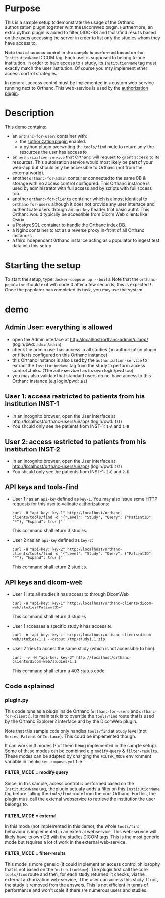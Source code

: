 # Purpose

This is a sample setup to demonstrate the usage of the Orthanc authorization plugin together with the DicomWeb plugin.
Furthermore, an extra python plugin is added to filter QIDO-RS and tools/find results based on the users accessing the server
in order to list only the studies whom they have access to.

Note that all access control in the sample is performed based on the `InstitutionName` DICOM Tag.  Each user is supposed to belong
to one institution.  In order to have access to a study, its `InstitutionName` tag must exactly match the user institution.  Of course
you may implement other access control strategies.

In general, access control must be implemented in a custom web-service running next to Orthanc.  This web-service is used by the
[authorization plugin](https://book.orthanc-server.com/plugins/authorization.html).

# Description

This demo contains:

- an `orthanc-for-users` container with:
  - the [authorization plugin](https://book.orthanc-server.com/plugins/authorization.html) enabled.
  - a python plugin overwriting the `tools/find` route to return only the resources the user has access to
- an `authorization-service` that Orthanc will request to grant access to its resources.  This autorization service would most likely be
  part of your web-app but should only be accessible to Orthanc (not from the external world).
- another `orthanc-for-admin` container connected to the same DB & storage with no access control configured.  This Orthanc instance is used
  by administrator with full access and by scripts with full access too.
- another `orthanc-for-clients` container which is almost identical to `orthanc-for-users` although it does not provide any user interface
  and authenticate users through an `api-key` header (not basic auth).  This Orthanc would typically be accessible from Dicom Web clients like Osirix.
- a PostgreSQL container to handle the Orthanc index DB.
- a Nginx container to act as a reverse proxy in-front of all Orthanc instances
- a third independant Orthanc instance acting as a populator to ingest test data into this setup

# Starting the setup

To start the setup, type: `docker-compose up --build`.  Note that the `orthanc-populator` should exit with code 0 after a few seconds; this is expected !  Once the populator has completed its task, you may use the system.

# demo

## Admin User: everything is allowed

- open the Admin interface at [http://localhost/orthanc-admin/ui/app/](http://localhost/orthanc-admin/ui/app/) (login/pwd: `admin`/`admin`)
- check the admin user has access to all studies (no authorization plugin or filter is configured on this Orthanc instance)
- this Orthanc instance is also used by the `authorization-service` to extract the `InstitutionName` tag from the study to perform
  access control cheks. (The auth-service has its own login/pwd too)
- you may also validate that standard users do not have access to this Orthanc instance (e.g login/pwd: `1`/`1`)

## User 1: access restricted to patients from his institution INST-1

- In an incognito browser, open the User interface at [http://localhost/orthanc-users/ui/app/](http://localhost/orthanc-users/ui/app/) (login/pwd: `1`/`1`)
- You should only see the patients from INST-1: `1-A` and `1-B`

## User 2: access restricted to patients from his institution INST-2

- In an incognito browser, open the User interface at [http://localhost/orthanc-users/ui/app/](http://localhost/orthanc-users/ui/app/) (login/pwd: `2`/`2`)
- You should only see the patients from INST-1: `2-C` and `2-D`

## API keys and tools-find

- User 1 has an `api-key` defined as `key-1`.  You may also issue some HTTP requests for this user to validate authorizations:
  ```
  curl -H "api-key: key-1" http://localhost/orthanc-clients/tools/find -d '{"Level": "Study", "Query": {"PatientID": "*"}, "Expand": true }'
  ```
  This command shall return 3 studies.

- User 2 has an `api-key` defined as `key-2`:
  ```
  curl -H "api-key: key-2" http://localhost/orthanc-clients/tools/find -d '{"Level": "Study", "Query": {"PatientID": "*"}, "Expand": true }'
  ```
  This command shall return 2 studies.


## API keys and dicom-web

- User 1 lists all studies it has access to through DicomWeb
  ```
  curl -H "api-key: key-1" http://localhost/orthanc-clients/dicom-web/studies?PatientID=*
  ```
  This command shall return 3 studies

- User 1 accesses a specific study it has access to.
  ```
  curl -H "api-key: key-1" http://localhost/orthanc-clients/dicom-web/studies/1.1 --output /tmp/study1.1.zip
  ```

- User 2 tries to access the same study (which is not accessible to him).
  ```
  curl  -v -H "api-key: key-2" http://localhost/orthanc-clients/dicom-web/studies/1.1
  ```
  This command shall return a 403 status code.

## Code explained

### plugin.py

This code runs as a plugin inside Orthanc (`orthanc-for-users` and `orthanc-for-clients`).
Its main task is to override the `tools/find` route that is used by the Orthanc Explorer 2 interface and by the DicomWeb plugin.

Note that this sample code only handles `tools/find` at `Study` level (not `Series`, `Patient` or `Instance`).  This could be implemented though.

It can work in 3 modes (2 of them being implemented in the sample setup).  Some of these modes can be combined e.g `modify-query` & `filter-results`.  These modes can be adapted by changing the `FILTER_MODE` environment variable in the `docker-compose.yml` file

#### FILTER_MODE = modify-query

Since, in this sample, access control is performed based on the `InstitutionName` tag, the plugin actually adds a filter
on this `InstitutionName` tag before calling the `tools/find` route from the core Orthanc.  For this, the plugin must call
the external webservice to retrieve the institution the user belongs to.

#### FILTER_MODE = external

In this mode (not implemented in this demo), the whole `tools/find` behaviour is implemented in an external webservice.  This 
web-service will likely have its own DB with the studies DICOM tags.  This is the most generic mode but requires a lot of work
in the external web-service.

#### FILTER_MODE = filter-results

This mode is more generic (it could implement an access control philosophy that is not based on the `InstitutionName`).
The plugin first call the core `tools/find` route and then, for each study returned, it checks, via the external authorization web-service,
if the user can access this study.  If not, the study is removed from the answers.
This is not efficient in terms of performance and won't scale if there are numerous users and studies.

